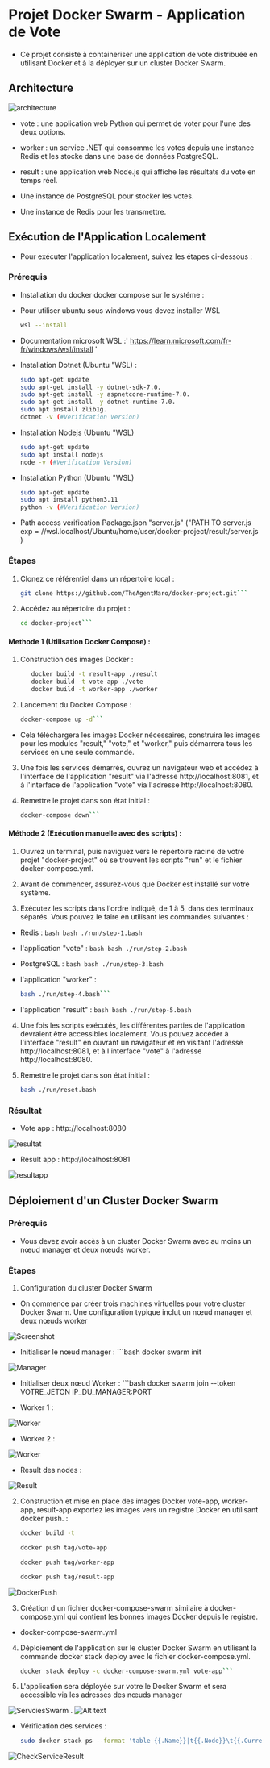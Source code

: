 # Projet Docker Swarm - Application de Vote

- Ce projet consiste à containeriser une application de vote distribuée en utilisant Docker et à la déployer sur un cluster Docker Swarm.

## Architecture

![architecture](./images/architecture.png)

   - vote : une application web Python qui permet de voter pour l'une des deux options.

   - worker : un service .NET qui consomme les votes depuis une instance Redis et les stocke dans une base de données PostgreSQL.

   - result : une application web Node.js qui affiche les résultats du vote en temps réel.

   - Une instance de PostgreSQL pour stocker les votes.

   - Une instance de Redis pour les transmettre.

## Exécution de l'Application Localement

- Pour exécuter l'application localement, suivez les étapes ci-dessous :

### Prérequis

- Installation du docker docker compose sur le systéme :
- Pour utiliser ubuntu sous windows vous devez installer WSL

   ```bash
   wsl --install

- Documentation microsoft WSL :' https://learn.microsoft.com/fr-fr/windows/wsl/install '

- Installation Dotnet (Ubuntu "WSL) :
    ```bash
    sudo apt-get update
    sudo apt-get install -y dotnet-sdk-7.0.
    sudo apt-get install -y aspnetcore-runtime-7.0.
    sudo apt-get install -y dotnet-runtime-7.0.
    sudo apt install zlib1g.
    dotnet -v (#Verification Version)

- Installation Nodejs (Ubuntu "WSL)
    ```bash
    sudo apt-get update
    sudo apt install nodejs
    node -v (#Verification Version)

- Installation Python (Ubuntu "WSL)
    ```bash
    sudo apt-get update
    sudo apt install python3.11
    python -v (#Verification Version)

- Path access verification Package.json  "server.js" ("PATH TO server.js exp = //wsl.localhost/Ubuntu/home/user/docker-project/result/server.js )


### Étapes

1. Clonez ce référentiel dans un répertoire local :

   ```bash
   git clone https://github.com/TheAgentMaro/docker-project.git```

2. Accédez au répertoire du projet :

   ```bash
   cd docker-project```

#### Methode 1 (Utilisation Docker Compose) :

1. Construction des images Docker :

   ```bash
      docker build -t result-app ./result
      docker build -t vote-app ./vote
      docker build -t worker-app ./worker
   ```

2. Lancement du Docker Compose :

   ```bash
   docker-compose up -d```

- Cela téléchargera les images Docker nécessaires, construira les images pour les modules "result," "vote," et "worker," puis démarrera tous les services en une seule commande.

3. Une fois les services démarrés, ouvrez un navigateur web et accédez à l'interface de l'application "result" via l'adresse http://localhost:8081, et à l'interface de l'application "vote" via l'adresse http://localhost:8080.

4. Remettre le projet dans son état initial :

   ```bash
   docker-compose down```

#### Méthode 2 (Exécution manuelle avec des scripts) :

1.  Ouvrez un terminal, puis naviguez vers le répertoire racine de votre projet "docker-project" où se trouvent les scripts "run" et le fichier docker-compose.yml.

2.  Avant de commencer, assurez-vous que Docker est installé sur votre système.

3.  Exécutez les scripts dans l'ordre indiqué, de 1 à 5, dans des terminaux séparés. Vous pouvez le faire en utilisant les commandes suivantes :

- Redis :
      ```bash
      bash ./run/step-1.bash```

- l'application "vote" :
      ```bash
      bash ./run/step-2.bash```

- PostgreSQL :
      ```bash
      bash ./run/step-3.bash```

-  l'application "worker" :
      ```bash
      bash ./run/step-4.bash```

- l'application "result" :
      ```bash
      bash ./run/step-5.bash```

4. Une fois les scripts exécutés, les différentes parties de l'application devraient être accessibles localement. Vous pouvez accéder à l'interface "result" en ouvrant un navigateur et en visitant l'adresse http://localhost:8081, et à l'interface "vote" à l'adresse http://localhost:8080.

5. Remettre le projet dans son état initial :
      ```bash
    bash ./run/reset.bash

### Résultat

- Vote app : http://localhost:8080 

![resultat](./images/resultat.png)

- Result app : http://localhost:8081

![resultapp](./images/resultapp.png)


## Déploiement d'un Cluster Docker Swarm

### Prérequis

- Vous devez avoir accès à un cluster Docker Swarm avec au moins un nœud manager et deux nœuds worker.

### Étapes

1. Configuration du cluster Docker Swarm 

- On commence par créer trois machines virtuelles pour votre cluster Docker Swarm. Une configuration typique inclut un nœud manager et deux nœuds worker

![Screenshot](./images/ScreenVMS.png)

- Initialiser le nœud manager : 
      ```bash
    docker swarm init

![Manager](./images/Manager.png)

- Initialiser deux nœud Worker : 
      ```bash
    docker swarm join --token VOTRE_JETON IP_DU_MANAGER:PORT

- Worker 1 :

![Worker](./images/Worker1.png)

- Worker 2 :

![Worker](./images/Worker2.png)

- Result des nodes :

![Result](./images/Result.png)

2. Construction et mise en place des images Docker vote-app, worker-app, result-app exportez les images vers un registre Docker en utilisant docker push. :

      ```bash
    docker build -t
      
    docker push tag/vote-app

    docker push tag/worker-app

    docker push tag/result-app

![DockerPush ](./images/DockerPush.png)


3. Création d'un fichier docker-compose-swarm similaire à  docker-compose.yml qui contient les bonnes images Docker depuis le registre.

- docker-compose-swarm.yml

4. Déploiement de l'application sur le cluster Docker Swarm en utilisant la commande docker stack deploy avec le fichier docker-compose.yml.

   ```bash
   docker stack deploy -c docker-compose-swarm.yml vote-app```

5. L'application sera déployée sur votre le Docker Swarm et sera accessible via les adresses des nœuds manager 

![ServciesSwarm](./images/ServciesSwarm.png) .
![Alt text](image.png)

- Vérification des services :

   ```bash
   sudo docker stack ps --format 'table {{.Name}}|t{{.Node}}\t{{.CurrentState}}``` voteapp

![CheckServiceResult](./images/CheckServiceResult.png)